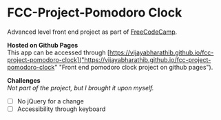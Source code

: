 # FCC-Project-Pomodoro Clock
Advanced level front end project as part of [FreeCodeCamp][fcc].

**Hosted on Github Pages**  
This app can be accessed through [https://vijayabharathib.github.io/fcc-project-pomodoro-clock]("https://vijayabharathib.github.io/fcc-project-pomodoro-clock" "Front end pomodoro clock project on github pages").  

**Challenges**  
*Not part of the project, but I brought it upon myself.*
- [ ] No jQuery for a change
- [ ] Accessibility through keyboard

[comment]: http://justfor.comments "Back reference to links"
[fcc]: http://freecodecamp.com/ "free code camp site"
